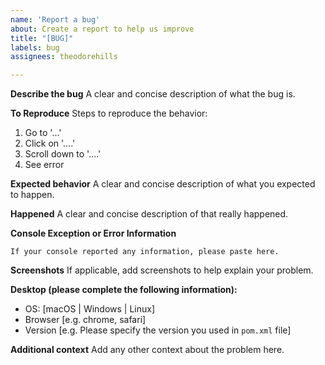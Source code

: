 ```yaml
---
name: 'Report a bug'
about: Create a report to help us improve
title: "[BUG]"
labels: bug
assignees: theodorehills

---
```


**Describe the bug**
A clear and concise description of what the bug is.

**To Reproduce**
Steps to reproduce the behavior:
1. Go to '...'
2. Click on '....'
3. Scroll down to '....'
4. See error

**Expected behavior**
A clear and concise description of what you expected to happen.

**Happened**
A clear and concise description of that really happened.

**Console Exception or Error Information**
```plain
If your console reported any information, please paste here.
```

**Screenshots**
If applicable, add screenshots to help explain your problem.

**Desktop (please complete the following information):**
 - OS: [macOS | Windows | Linux]
 - Browser [e.g. chrome, safari]
 - Version [e.g. Please specify the version you used in `pom.xml` file]

**Additional context**
Add any other context about the problem here.
